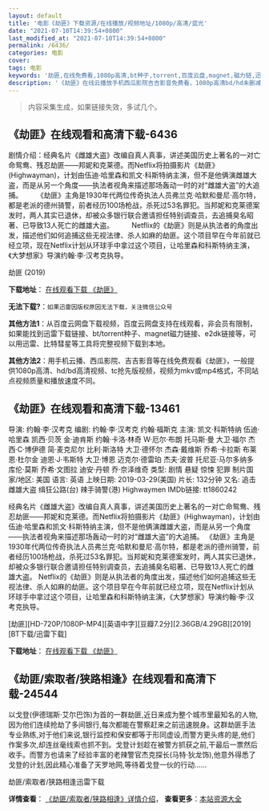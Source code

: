 ```yaml
---
layout: default
title: '电影《劫匪》下载资源/在线播放/视频地址/1080p/高清/蓝光'
date: "2021-07-10T14:39:54+0800"
last_modified_at: "2021-07-10T14:39:54+0800"
permalink: /6436/
categories: 电影
cover:
tags: 电影
keywords: '劫匪,在线免费看,1080p高清,bt种子,torrent,百度云盘,magnet,磁力链,迅雷下载资源'
description: '《劫匪》在线云播放手机西瓜影院吉吉影音免费看，1080p高清bd/hd未删减完整版和tc抢先枪版，mkv/mp4格式，附带bt/torrent种子、magnet/磁力链、百度云盘、网盘资源迅雷下载链接'
---
```


>内容采集生成，如果链接失效，多试几个。


## 《劫匪》在线观看和高清下载-6436

剧情介绍：经典名片《雌雄大盗》改编自真人真事，讲述美国历史上著名的一对亡命鸳鸯、残忍劫匪——邦妮和克莱德。而Netflix将拍摄影片《劫匪》(Highwayman)，计划由伍迪·哈里森和凯文·科斯特纳主演，但不是他俩演雌雄大盗，而是从另一个角度——执法者视角来描述那场轰动一时的对“雌雄大盗”的大追捕。  　　《劫匪》主角是1930年代两位传奇执法人员弗兰克·哈默和曼尼·高尔特，都是老派的德州骑警，前者经历100场枪战，杀死过53名罪犯。当邦妮和克莱德案发时，两人其实已退休，却被众多银行联合邀请担任特别调查员，去追捕臭名昭著、已导致13人死亡的雌雄大盗。  　　Netflix的《劫匪》则是从执法者的角度出发，描述他们如何追捕这些无视法律、杀人如麻的劫匪。这个项目早在今年前就已经立项，现在Netflix计划从环球手中拿过这个项目，让哈里森和科斯特纳主演，《大梦想家》导演约翰·李·汉考克执导。


劫匪 (2019)

**下载地址**： [在线观看下载 《劫匪》](https://www.btbtdy.me/btdy/dy14943.html) 


**无法下载?**：`如果迅雷因版权原因无法下载，关注微信公众号 `

**其他方法1**：从百度云网盘下载视频，百度云网盘支持在线观看，非会员有限制，如果能找到迅雷下载链接、bt/torrent种子、magnet磁力链接、e2dk链接等，可以用迅雷、比特彗星等工具将完整视频下载到本地。

**其他方法2**：用手机云播、西瓜影院、吉吉影音等在线免费观看《劫匪》，一般提供1080p高清、hd/bd高清视频、tc抢先版视频，视频为mkv或mp4格式，不同站点视频质量和播放速度不同。


## 《劫匪》在线观看和高清下载-13461

导演: 约翰·李·汉考克 编剧: 约翰·李·汉考克 约翰·福斯克 主演: 凯文·科斯特纳 伍迪·哈里森 凯西·贝茨 金·迪肯斯 约翰·卡洛·林奇 W·厄尔·布朗 托马斯·曼 大卫·福尔 杰西·C·博伊德 简·麦克尼尔 比利·斯洛特 大卫·德怀尔 杰森·戴维斯 乔希·卡拉斯 布莱恩·杜尔金 迪恩·J·韦斯特 大卫·博恩 迈克尔·德雷珀 杰夫·波普 托尼亚·马尔多纳多 库伦·莫斯 乔希·文图拉 迪安·丹顿 乔·奈泽维奇 类型: 剧情 悬疑 惊悚 犯罪 制片国家/地区: 美国 语言: 英语 上映日期: 2019-03-29(美国) 片长: 132分钟 又名: 追击雌雄大盗 缉狂公路(台) 辣手骑警(港) Highwaymen IMDb链接: tt1860242

经典名片《雌雄大盗》改编自真人真事，讲述美国历史上著名的一对亡命鸳鸯、残忍劫匪——邦妮和克莱德。而Netflix将拍摄影片《劫匪》(Highwayman)，计划由伍迪·哈里森和凯文·科斯特纳主演，但不是他俩演雌雄大盗，而是从另一个角度——执法者视角来描述那场轰动一时的对“雌雄大盗”的大追捕。 《劫匪》主角是1930年代两位传奇执法人员弗兰克·哈默和曼尼·高尔特，都是老派的德州骑警，前者经历100场枪战，杀死过53名罪犯。当邦妮和克莱德案发时，两人其实已退休，却被众多银行联合邀请担任特别调查员，去追捕臭名昭著、已导致13人死亡的雌雄大盗。 Netflix的《劫匪》则是从执法者的角度出发，描述他们如何追捕这些无视法律、杀人如麻的劫匪。这个项目早在今年前就已经立项，现在Netflix计划从环球手中拿过这个项目，让哈里森和科斯特纳主演，《大梦想家》导演约翰·李·汉考克执导。


[劫匪][HD-720P/1080P-MP4][英语中字][豆瓣7.2分][2.36GB/4.29GB][2019][BT下载/迅雷下载]

**下载地址**： [在线观看下载 《劫匪》](https://www.btdx8.com/torrent/jf_2019.html) 


## 《劫匪/索取者/狭路相逢》在线观看和高清下载-24544

以戈登(伊德瑞斯·艾尔巴饰)为首的一群劫匪,近日来成为整个城市里最知名的人物,因为他们连续抢劫了多间银行,每次都能在警察赶来之前迅速脱身。这群劫匪手法专业熟练,对于他们来说,银行监控和保安都等于形同虚设,而警方更头疼的是,他们作案多次,却连丝毫线索也抓不到。戈登计划趁在被警方抓获之前,干最后一票然后收手。而警方也请来了经验丰富的老辣警官杰克探长(马特·狄龙饰),他意外得悉了戈登的计划,因此精心准备了天罗地网,等待着戈登一伙的行动……


劫匪/索取者/狭路相逢迅雷下载

**详情查看**： [《劫匪/索取者/狭路相逢》详情介绍](/movie/24544/)， **查看更多**：[本站资源大全](/movie/t/all/)

